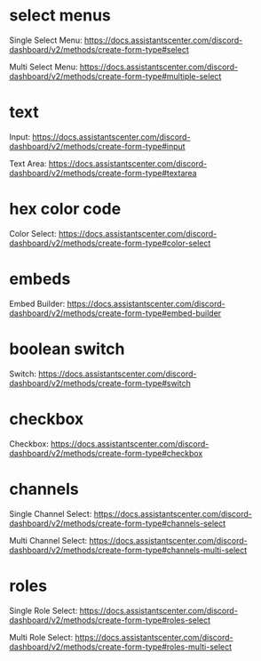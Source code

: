 # select menus
Single Select Menu: https://docs.assistantscenter.com/discord-dashboard/v2/methods/create-form-type#select

Multi Select Menu: https://docs.assistantscenter.com/discord-dashboard/v2/methods/create-form-type#multiple-select

# text
Input: https://docs.assistantscenter.com/discord-dashboard/v2/methods/create-form-type#input

Text Area: https://docs.assistantscenter.com/discord-dashboard/v2/methods/create-form-type#textarea

# hex color code
Color Select: https://docs.assistantscenter.com/discord-dashboard/v2/methods/create-form-type#color-select

# embeds
Embed Builder: https://docs.assistantscenter.com/discord-dashboard/v2/methods/create-form-type#embed-builder

# boolean switch
Switch: https://docs.assistantscenter.com/discord-dashboard/v2/methods/create-form-type#switch

# checkbox
Checkbox: https://docs.assistantscenter.com/discord-dashboard/v2/methods/create-form-type#checkbox

# channels
Single Channel Select: https://docs.assistantscenter.com/discord-dashboard/v2/methods/create-form-type#channels-select

Multi Channel Select: https://docs.assistantscenter.com/discord-dashboard/v2/methods/create-form-type#channels-multi-select

# roles
Single Role Select: https://docs.assistantscenter.com/discord-dashboard/v2/methods/create-form-type#roles-select

Multi Role Select: https://docs.assistantscenter.com/discord-dashboard/v2/methods/create-form-type#roles-multi-select